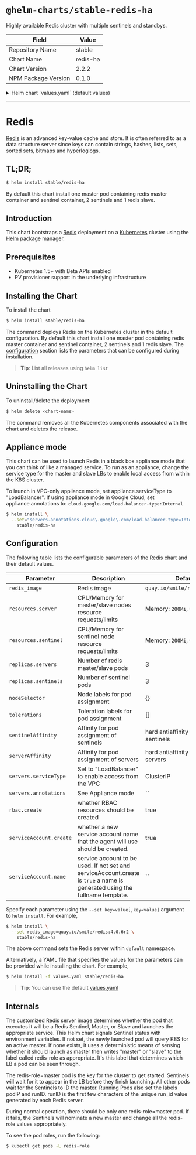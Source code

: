 # `@helm-charts/stable-redis-ha`

Highly available Redis cluster with multiple sentinels and standbys.

| Field               | Value    |
| ------------------- | -------- |
| Repository Name     | stable   |
| Chart Name          | redis-ha |
| Chart Version       | 2.2.2    |
| NPM Package Version | 0.1.0    |

<details>

<summary>Helm chart `values.yaml` (default values)</summary>

```yaml
## Configure resource requests and limits
## ref: http://kubernetes.io/docs/user-guide/compute-resources/
##
resources:
  server:
    requests:
      memory: 200Mi
      cpu: 100m
    limits:
      memory: 700Mi
  sentinel:
    requests:
      memory: 200Mi
      cpu: 100m
    limits:
      memory: 200Mi

## Node labels, tolerations, and affinities for pod assignment
## ref: https://kubernetes.io/docs/concepts/configuration/assign-pod-node/#nodeselector
## ref: https://kubernetes.io/docs/concepts/configuration/assign-pod-node/#taints-and-tolerations-beta-feature
## ref: https://kubernetes.io/docs/concepts/configuration/assign-pod-node/#affinity-and-anti-affinity
nodeSelector: {}
tolerations: []
sentinelAffinity: |
  podAntiAffinity:
    requiredDuringSchedulingIgnoredDuringExecution:
    - labelSelector:
        matchLabels:
          app: {{ template "redis-ha.name" . }}
          release: {{ .Release.Name | quote }}
          component: sentinel
      topologyKey: kubernetes.io/hostname
serverAffinity: |
  podAntiAffinity:
    requiredDuringSchedulingIgnoredDuringExecution:
    - labelSelector:
        matchLabels:
          app: {{ template "redis-ha.name" . }}
          release: {{ .Release.Name | quote }}
          component: server
      topologyKey: kubernetes.io/hostname

## Redis image version
redis_image: quay.io/smile/redis:4.0.8r0
## replicas number for each component
replicas:
  servers: 3
  sentinels: 3
servers:
  serviceType: ClusterIP # [ClusterIP|LoadBalancer]
  annotations: {}

rbac:
  # Specifies whether RBAC resources should be created
  create: true

serviceAccount:
  # Specifies whether a ServiceAccount should be created
  create: true
  # The name of the ServiceAccount to use.
  # If not set and create is true, a name is generated using the fullname template
  name:

## Configures redis with AUTH (requirepass & masterauth conf params)
auth: false
## Redis password
## Defaults to a random 10-character alphanumeric string if not set and auth is true
## ref: https://github.com/kubernetes/charts/blob/master/stable/redis-ha/templates/redis-auth-secret.yaml
##
## redisPassword:
```

</details>

---

# Redis

[Redis](http://redis.io/) is an advanced key-value cache and store. It is often referred to as a data structure server since keys can contain strings, hashes, lists, sets, sorted sets, bitmaps and hyperloglogs.

## TL;DR;

```bash
$ helm install stable/redis-ha
```

By default this chart install one master pod containing redis master container and sentinel container, 2 sentinels and 1 redis slave.

## Introduction

This chart bootstraps a [Redis](https://github.com/bitnami/bitnami-docker-redis) deployment on a [Kubernetes](http://kubernetes.io) cluster using the [Helm](https://helm.sh) package manager.

## Prerequisites

- Kubernetes 1.5+ with Beta APIs enabled
- PV provisioner support in the underlying infrastructure

## Installing the Chart

To install the chart

```bash
$ helm install stable/redis-ha
```

The command deploys Redis on the Kubernetes cluster in the default configuration. By default this chart install one master pod containing redis master container and sentinel container, 2 sentinels and 1 redis slave. The [configuration](#configuration) section lists the parameters that can be configured during installation.

> **Tip**: List all releases using `helm list`

## Uninstalling the Chart

To uninstall/delete the deployment:

```bash
$ helm delete <chart-name>
```

The command removes all the Kubernetes components associated with the chart and deletes the release.

## Appliance mode

This chart can be used to launch Redis in a black box appliance mode that you can think of like a managed service. To run as an appliance, change the service type for the master and slave LBs to enable local access from within the K8S cluster.

To launch in VPC-only appliance mode, set appliance.serviceType to "LoadBalancer". If using appliance mode in Google Cloud, set appliance.annotations to:
`cloud.google.com/load-balancer-type:Internal`

```bash
$ helm install \
  --set="servers.annotations.cloud\.google\.com/load-balancer-type=Internal,servers.serviceType=LoadBalancer" \
    stable/redis-ha
```

## Configuration

The following table lists the configurable parameters of the Redis chart and their default values.

| Parameter               | Description                                                                                                                 | Default                             |
| ----------------------- | --------------------------------------------------------------------------------------------------------------------------- | ----------------------------------- |
| `redis_image`           | Redis image                                                                                                                 | `quay.io/smile/redis:4.0.6r2`       |
| `resources.server`      | CPU/Memory for master/slave nodes resource requests/limits                                                                  | Memory: `200Mi`, CPU: `100m`        |
| `resources.sentinel`    | CPU/Memory for sentinel node resource requests/limits                                                                       | Memory: `200Mi`, CPU: `100m`        |
| `replicas.servers`      | Number of redis master/slave pods                                                                                           | 3                                   |
| `replicas.sentinels`    | Number of sentinel pods                                                                                                     | 3                                   |
| `nodeSelector`          | Node labels for pod assignment                                                                                              | {}                                  |
| `tolerations`           | Toleration labels for pod assignment                                                                                        | []                                  |
| `sentinelAffinity`      | Affinity for pod assignment of sentinels                                                                                    | hard antiaffinity between sentinels |
| `serverAffinity`        | Affinity for pod assignment of servers                                                                                      | hard antiaffinity between servers   |
| `servers.serviceType`   | Set to "LoadBalancer" to enable access from the VPC                                                                         | ClusterIP                           |
| `servers.annotations`   | See Appliance mode                                                                                                          | ``                                  |
| `rbac.create`           | whether RBAC resources should be created                                                                                    | true                                |
| `serviceAccount.create` | whether a new service account name that the agent will use should be created.                                               | true                                |
| `serviceAccount.name`   | service account to be used. If not set and serviceAccount.create is `true` a name is generated using the fullname template. | ``                                  |

Specify each parameter using the `--set key=value[,key=value]` argument to `helm install`. For example,

```bash
$ helm install \
  --set redis_image=quay.io/smile/redis:4.0.6r2 \
    stable/redis-ha
```

The above command sets the Redis server within `default` namespace.

Alternatively, a YAML file that specifies the values for the parameters can be provided while installing the chart. For example,

```bash
$ helm install -f values.yaml stable/redis-ha
```

> **Tip**: You can use the default [values.yaml](values.yaml)

## Internals

The customized Redis server image determines whether the pod that executes it will be a Redis Sentinel,
Master, or Slave and launches the appropriate service. This Helm chart signals Sentinel status with
environment variables. If not set, the newly launched pod will query K8S for an active master. If none
exists, it uses a deterministic means of sensing whether it should launch as master then writes "master"
or "slave" to the label called redis-role as appropriate. It's this label that determines which LB a pod
can be seen through.

The redis-role=master pod is the key for the cluster to get started. Sentinels will wait for it to appear
in the LB before they finish launching. All other pods wait for the Sentinels to ID the master. Running
Pods also set the labels podIP and runID. runID is the first few characters of the unique run_id value
generated by each Redis server.

During normal operation, there should be only one redis-role=master pod. If it fails, the Sentinels
will nominate a new master and change all the redis-role values appropriately.

To see the pod roles, run the following:

```bash
$ kubectl get pods -L redis-role
```
